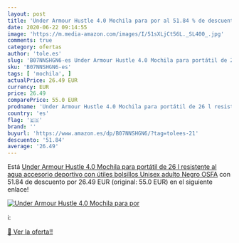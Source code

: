 ```yaml
---
layout: post
title: 'Under Armour Hustle 4.0 Mochila para por al 51.84 % de descuento'
date: 2020-06-22 09:14:55
image: 'https://m.media-amazon.com/images/I/51sXLjCt56L._SL400_.jpg'
comments: true
category: ofertas
author: 'tole.es'
slug: 'B07NNSHGN6-es Under Armour Hustle 4.0 Mochila para portátil de 26 l...'
sku: 'B07NNSHGN6-es'
tags: [ 'mochila', ]
actualPrice: 26.49 EUR
currency: EUR
price: 26.49
comparePrice: 55.0 EUR
prodname: 'Under Armour Hustle 4.0 Mochila para portátil de 26 l resistente al agua  accesorio deportivo con útiles bolsillos  Unisex adulto  Negro  OSFA'
country: 'es'
flag: '🇪🇸'
brand: ''
buyurl: 'https://www.amazon.es/dp/B07NNSHGN6/?tag=tolees-21'
descuento: '51.84'
average: '26.49'
---
```


Está [Under Armour Hustle 4.0 Mochila para portátil de 26 l resistente al agua  accesorio deportivo con útiles bolsillos  Unisex adulto  Negro  OSFA](https://www.amazon.es/dp/B07NNSHGN6/?tag=tolees-21) con 51.84 de descuento por 26.49 EUR (original: 55.0 EUR) en el siguiente enlace!

[![Under Armour Hustle 4.0 Mochila para por](https://m.media-amazon.com/images/I/51sXLjCt56L._SL400_.jpg)](https://www.amazon.es/dp/B07NNSHGN6/?tag=tolees-21)

ℹ️:


[🛒 Ver la oferta!!](https://www.amazon.es/dp/B07NNSHGN6/?tag=tolees-21)
